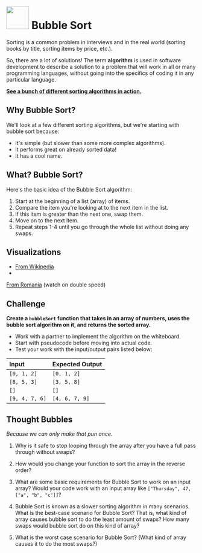 # <img src="https://cloud.githubusercontent.com/assets/7833470/10899314/63829980-8188-11e5-8cdd-4ded5bcb6e36.png" height="60"> Bubble Sort

Sorting is a common problem in interviews and in the real world (sorting books by title, sorting items by price, etc.).

So, there are a lot of solutions! The term **algorithm** is used in software development to describe a solution to a problem that will work in all or many programming languages, without going into the specifics of coding it in any particular language.

**<a href="http://www.sorting-algorithms.com" target="_blank">See a bunch of different sorting algorithms in action.</a>**

## Why Bubble Sort?

We'll look at a few different sorting algorithms, but we're starting with bubble sort because:

* It's simple (but slower than some more complex algorithms).
* It performs great on already sorted data!
* It has a cool name.

## What? Bubble Sort?

Here's the basic idea of the Bubble Sort algorithm:

1. Start at the beginning of a list (array) of items.
2. Compare the item you're looking at to the next item in the list.
3. If this item is greater than the next one, swap them.
4. Move on to the next item.
5. Repeat steps 1-4 until you go through the whole list without doing any swaps.

## Visualizations

* <a href="https://en.wikipedia.org/wiki/Bubble_sort#/media/File:Bubble-sort-example-300px.gif" target="_blank">From Wikipedia</a>
* <a href="https://www.youtube.com/watch?v=lyZQPjUT5B4&t=52" target="_blank">
From Romania</a> (watch on double speed)

## Challenge

**Create a `bubbleSort` function that takes in an array of numbers, uses the bubble sort algorithm on it, and returns the sorted array.**

* Work with a partner to implement the algorithm on the whiteboard.
* Start with pseudocode before moving into actual code.
* Test your work with the input/output pairs listed below:

| Input | Expected Output |
| :--- | :--- |
| `[0, 1, 2]` | `[0, 1, 2]` |
| `[8, 5, 3]` | `[3, 5, 8]` |
| `[]`  | `[]` |
| `[9, 4, 7, 6]` |  `[4, 6, 7, 9]` |

## Thought Bubbles

*Because we can only make that pun once.*

1. Why is it safe to stop looping through the array after you have a full pass through without swaps?

2. How would you change your function to sort the array in the reverse order?

3. What are some basic requirements for Bubble Sort to work on an input array? Would your code work with an input array like `["Thursday", 47, ["a", "b", "c"]]`?

4. Bubble Sort is known as a slower sorting algorithm in many scenarios. What is the best-case scenario for Bubble Sort? That is, what kind of array causes bubble sort to do the least amount of swaps? How many swaps would bubble sort do on this kind of array?

5. What is the worst case scenario for Bubble Sort? (What kind of array causes it to do the most swaps?)
